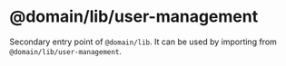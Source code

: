 # @domain/lib/user-management

Secondary entry point of `@domain/lib`. It can be used by importing from `@domain/lib/user-management`.
